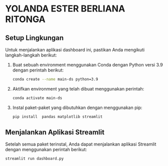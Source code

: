 # YOLANDA ESTER BERLIANA RITONGA

## Setup Lingkungan
Untuk menjalankan aplikasi dashboard ini, pastikan Anda mengikuti langkah-langkah berikut:

1. Buat sebuah environment menggunakan Conda dengan Python versi 3.9 dengan perintah berikut:

    ```bash
    conda create --name main-ds python=3.9
    ```

2. Aktifkan environment yang telah dibuat menggunakan perintah:

    ```bash
    conda activate main-ds
    ```

3. Instal paket-paket yang dibutuhkan dengan menggunakan pip:

    ```bash
    pip install  pandas matplotlib streamlit
    ```

## Menjalankan Aplikasi Streamlit
Setelah semua paket terinstal, Anda dapat menjalankan aplikasi Streamlit dengan menggunakan perintah berikut:

```bash
streamlit run dashboard.py
